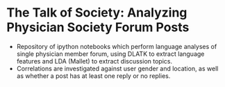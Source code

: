# The Talk of Society: Analyzing Physician Society Forum Posts
- Repository of ipython notebooks which perform language analyses of single physician member forum, using DLATK to extract language features and LDA (Mallet) to extract discussion topics. 
- Correlations are investigated against user gender and location, as well as whether a post has at least one reply or no replies. 
